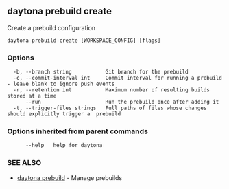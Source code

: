 ## daytona prebuild create

Create a prebuild configuration

```
daytona prebuild create [WORKSPACE_CONFIG] [flags]
```

### Options

```
  -b, --branch string           Git branch for the prebuild
  -c, --commit-interval int     Commit interval for running a prebuild - leave blank to ignore push events
  -r, --retention int           Maximum number of resulting builds stored at a time
      --run                     Run the prebuild once after adding it
  -t, --trigger-files strings   Full paths of files whose changes should explicitly trigger a  prebuild
```

### Options inherited from parent commands

```
      --help   help for daytona
```

### SEE ALSO

* [daytona prebuild](daytona_prebuild.md)	 - Manage prebuilds

